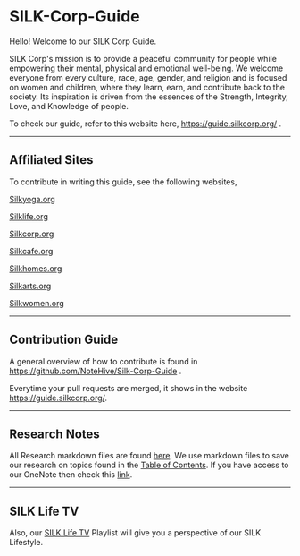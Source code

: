 # SILK-Corp-Guide

Hello! Welcome to our SILK Corp Guide.

SILK Corp's mission is to provide a peaceful community for people while empowering their mental, physical and emotional well-being. We welcome everyone from every culture, race, age, gender, and religion and is focused on women and children, where they learn, earn, and contribute back to the society. Its inspiration is driven from the essences of the Strength, Integrity, Love, and Knowledge of people.

To check our guide, refer to this website here, https://guide.silkcorp.org/ .

<hr>

## **Affiliated Sites**

To contribute in writing this guide, see the following websites,

[Silkyoga.org](https://silkyoga.org/)

[Silklife.org](http://silklife.org/)

[Silkcorp.org](https://silkcorp.org/)

[Silkcafe.org](https://silkcafe.org/)

[Silkhomes.org](https://silkhomes.org/)

[Silkarts.org](https://silkarts.org/)

[Silkwomen.org](https://silkwomen.org/)

<hr>

## **Contribution Guide**
A general overview of how to contribute is found in https://github.com/NoteHive/Silk-Corp-Guide .

Everytime your pull requests are merged, it shows in the website https://guide.silkcorp.org/.

<hr>

## **Research Notes**

All Research markdown files are found [here](https://github.com/NoteHive/Silk-Corp-Guide/tree/gh-pages/research). We use markdown files to save our research on topics found in the [Table of Contents](https://github.com/NoteHive/Silk-Corp-Guide/blob/gh-pages/research/TableOfContents.md). If you have access to our OneNote then check this [link](https://focushive.sharepoint.com/:o:/r/sites/DreamHive/msnfp_deliveryframework/SILK%20Corp_E5D4921FED4C4052AE6197B5694CCCCF/SILK%20Corp?d=w72eb6336a5854ef0ac4208cc1996fe20&csf=1&web=1&e=NZTG0L).

<hr>

## **SILK Life TV**
Also, our [SILK Life TV](https://www.youtube.com/@silklifetv/playlists) Playlist will give you a perspective of our SILK Lifestyle.

